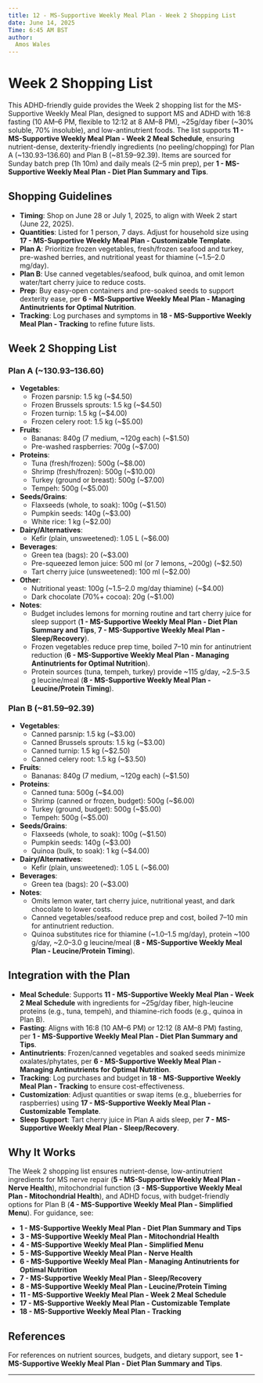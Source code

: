 ```yaml
---
title: 12 - MS-Supportive Weekly Meal Plan - Week 2 Shopping List
date: June 14, 2025
Time: 6:45 AM BST
author:
  Amos Wales
---
```


# Week 2 Shopping List

This ADHD-friendly guide provides the Week 2 shopping list for the MS-Supportive Weekly Meal Plan, designed to support MS and ADHD with 16:8 fasting (10 AM–6 PM, flexible to 12:12 at 8 AM–8 PM), ~25g/day fiber (~30% soluble, 70% insoluble), and low-antinutrient foods. The list supports **11 - MS-Supportive Weekly Meal Plan - Week 2 Meal Schedule**, ensuring nutrient-dense, dexterity-friendly ingredients (no peeling/chopping) for Plan A (~$130.93–$136.60) and Plan B (~$81.59–$92.39). Items are sourced for Sunday batch prep (1h 10m) and daily meals (2–5 min prep), per **1 - MS-Supportive Weekly Meal Plan - Diet Plan Summary and Tips**.

## Shopping Guidelines

- **Timing**: Shop on June 28 or July 1, 2025, to align with Week 2 start (June 22, 2025).
- **Quantities**: Listed for 1 person, 7 days. Adjust for household size using **17 - MS-Supportive Weekly Meal Plan - Customizable Template**.
- **Plan A**: Prioritize frozen vegetables, fresh/frozen seafood and turkey, pre-washed berries, and nutritional yeast for thiamine (~1.5–2.0 mg/day).
- **Plan B**: Use canned vegetables/seafood, bulk quinoa, and omit lemon water/tart cherry juice to reduce costs.
- **Prep**: Buy easy-open containers and pre-soaked seeds to support dexterity ease, per **6 - MS-Supportive Weekly Meal Plan - Managing Antinutrients for Optimal Nutrition**.
- **Tracking**: Log purchases and symptoms in **18 - MS-Supportive Weekly Meal Plan - Tracking** to refine future lists.

## Week 2 Shopping List

### Plan A (~$130.93–$136.60)
- **Vegetables**:
  - Frozen parsnip: 1.5 kg (~$4.50)
  - Frozen Brussels sprouts: 1.5 kg (~$4.50)
  - Frozen turnip: 1.5 kg (~$4.00)
  - Frozen celery root: 1.5 kg (~$5.00)
- **Fruits**:
  - Bananas: 840g (7 medium, ~120g each) (~$1.50)
  - Pre-washed raspberries: 700g (~$7.00)
- **Proteins**:
  - Tuna (fresh/frozen): 500g (~$8.00)
  - Shrimp (fresh/frozen): 500g (~$10.00)
  - Turkey (ground or breast): 500g (~$7.00)
  - Tempeh: 500g (~$5.00)
- **Seeds/Grains**:
  - Flaxseeds (whole, to soak): 100g (~$1.50)
  - Pumpkin seeds: 140g (~$3.00)
  - White rice: 1 kg (~$2.00)
- **Dairy/Alternatives**:
  - Kefir (plain, unsweetened): 1.05 L (~$6.00)
- **Beverages**:
  - Green tea (bags): 20 (~$3.00)
  - Pre-squeezed lemon juice: 500 ml (or 7 lemons, ~200g) (~$2.50)
  - Tart cherry juice (unsweetened): 100 ml (~$2.00)
- **Other**:
  - Nutritional yeast: 100g (~1.5–2.0 mg/day thiamine) (~$4.00)
  - Dark chocolate (70%+ cocoa): 20g (~$1.00)
- **Notes**:
  - Budget includes lemons for morning routine and tart cherry juice for sleep support (**1 - MS-Supportive Weekly Meal Plan - Diet Plan Summary and Tips**, **7 - MS-Supportive Weekly Meal Plan - Sleep/Recovery**).
  - Frozen vegetables reduce prep time, boiled 7–10 min for antinutrient reduction (**6 - MS-Supportive Weekly Meal Plan - Managing Antinutrients for Optimal Nutrition**).
  - Protein sources (tuna, tempeh, turkey) provide ~115 g/day, ~2.5–3.5 g leucine/meal (**8 - MS-Supportive Weekly Meal Plan - Leucine/Protein Timing**).

### Plan B (~$81.59–$92.39)
- **Vegetables**:
  - Canned parsnip: 1.5 kg (~$3.00)
  - Canned Brussels sprouts: 1.5 kg (~$3.00)
  - Canned turnip: 1.5 kg (~$2.50)
  - Canned celery root: 1.5 kg (~$3.50)
- **Fruits**:
  - Bananas: 840g (7 medium, ~120g each) (~$1.50)
- **Proteins**:
  - Canned tuna: 500g (~$4.00)
  - Shrimp (canned or frozen, budget): 500g (~$6.00)
  - Turkey (ground, budget): 500g (~$5.00)
  - Tempeh: 500g (~$5.00)
- **Seeds/Grains**:
  - Flaxseeds (whole, to soak): 100g (~$1.50)
  - Pumpkin seeds: 140g (~$3.00)
  - Quinoa (bulk, to soak): 1 kg (~$4.00)
- **Dairy/Alternatives**:
  - Kefir (plain, unsweetened): 1.05 L (~$6.00)
- **Beverages**:
  - Green tea (bags): 20 (~$3.00)
- **Notes**:
  - Omits lemon water, tart cherry juice, nutritional yeast, and dark chocolate to lower costs.
  - Canned vegetables/seafood reduce prep and cost, boiled 7–10 min for antinutrient reduction.
  - Quinoa substitutes rice for thiamine (~1.0–1.5 mg/day), protein ~100 g/day, ~2.0–3.0 g leucine/meal (**8 - MS-Supportive Weekly Meal Plan - Leucine/Protein Timing**).

## Integration with the Plan

- **Meal Schedule**: Supports **11 - MS-Supportive Weekly Meal Plan - Week 2 Meal Schedule** with ingredients for ~25g/day fiber, high-leucine proteins (e.g., tuna, tempeh), and thiamine-rich foods (e.g., quinoa in Plan B).
- **Fasting**: Aligns with 16:8 (10 AM–6 PM) or 12:12 (8 AM–8 PM) fasting, per **1 - MS-Supportive Weekly Meal Plan - Diet Plan Summary and Tips**.
- **Antinutrients**: Frozen/canned vegetables and soaked seeds minimize oxalates/phytates, per **6 - MS-Supportive Weekly Meal Plan - Managing Antinutrients for Optimal Nutrition**.
- **Tracking**: Log purchases and budget in **18 - MS-Supportive Weekly Meal Plan - Tracking** to ensure cost-effectiveness.
- **Customization**: Adjust quantities or swap items (e.g., blueberries for raspberries) using **17 - MS-Supportive Weekly Meal Plan - Customizable Template**.
- **Sleep Support**: Tart cherry juice in Plan A aids sleep, per **7 - MS-Supportive Weekly Meal Plan - Sleep/Recovery**.

## Why It Works

The Week 2 shopping list ensures nutrient-dense, low-antinutrient ingredients for MS nerve repair (**5 - MS-Supportive Weekly Meal Plan - Nerve Health**), mitochondrial function (**3 - MS-Supportive Weekly Meal Plan - Mitochondrial Health**), and ADHD focus, with budget-friendly options for Plan B (**4 - MS-Supportive Weekly Meal Plan - Simplified Menu**). For guidance, see:
- **1 - MS-Supportive Weekly Meal Plan - Diet Plan Summary and Tips**
- **3 - MS-Supportive Weekly Meal Plan - Mitochondrial Health**
- **4 - MS-Supportive Weekly Meal Plan - Simplified Menu**
- **5 - MS-Supportive Weekly Meal Plan - Nerve Health**
- **6 - MS-Supportive Weekly Meal Plan - Managing Antinutrients for Optimal Nutrition**
- **7 - MS-Supportive Weekly Meal Plan - Sleep/Recovery**
- **8 - MS-Supportive Weekly Meal Plan - Leucine/Protein Timing**
- **11 - MS-Supportive Weekly Meal Plan - Week 2 Meal Schedule**
- **17 - MS-Supportive Weekly Meal Plan - Customizable Template**
- **18 - MS-Supportive Weekly Meal Plan - Tracking**

## References

For references on nutrient sources, budgets, and dietary support, see **1 - MS-Supportive Weekly Meal Plan - Diet Plan Summary and Tips**.

---